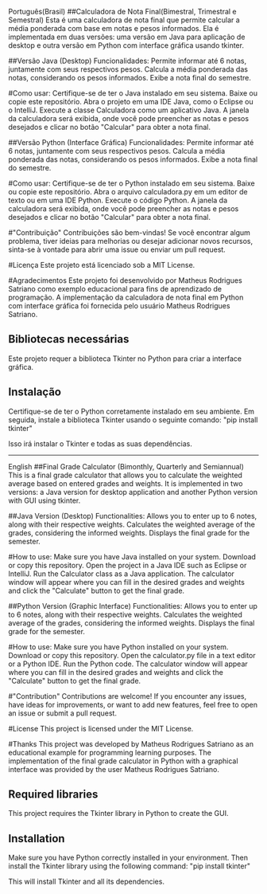 Português(Brasil)
##Calculadora de Nota Final(Bimestral, Trimestral e Semestral)
Esta é uma calculadora de nota final que permite calcular a média ponderada com base em notas e pesos informados. Ela é implementada em duas versões: uma versão em Java para aplicação de desktop e outra versão em Python com interface gráfica usando tkinter.

##Versão Java (Desktop)
Funcionalidades:
Permite informar até 6 notas, juntamente com seus respectivos pesos.
Calcula a média ponderada das notas, considerando os pesos informados.
Exibe a nota final do semestre.

#Como usar:
Certifique-se de ter o Java instalado em seu sistema.
Baixe ou copie este repositório.
Abra o projeto em uma IDE Java, como o Eclipse ou o IntelliJ.
Execute a classe Calculadora como um aplicativo Java.
A janela da calculadora será exibida, onde você pode preencher as notas e pesos desejados e clicar no botão "Calcular" para obter a nota final.

##Versão Python (Interface Gráfica)
Funcionalidades:
Permite informar até 6 notas, juntamente com seus respectivos pesos.
Calcula a média ponderada das notas, considerando os pesos informados.
Exibe a nota final do semestre.

#Como usar:
Certifique-se de ter o Python instalado em seu sistema.
Baixe ou copie este repositório.
Abra o arquivo calculadora.py em um editor de texto ou em uma IDE Python.
Execute o código Python.
A janela da calculadora será exibida, onde você pode preencher as notas e pesos desejados e clicar no botão "Calcular" para obter a nota final.


#"Contribuição"
Contribuições são bem-vindas! Se você encontrar algum problema, tiver ideias para melhorias ou desejar adicionar novos recursos, sinta-se à vontade para abrir uma issue ou enviar um pull request.

#Licença
Este projeto está licenciado sob a MIT License.

#Agradecimentos
Este projeto foi desenvolvido por Matheus Rodrigues Satriano como exemplo educacional para fins de aprendizado de programação.
A implementação da calculadora de nota final em Python com interface gráfica foi fornecida pelo usuário Matheus Rodrigues Satriano.



## Bibliotecas necessárias

Este projeto requer a biblioteca Tkinter no Python para criar a interface gráfica. 

## Instalação

Certifique-se de ter o Python corretamente instalado em seu ambiente. Em seguida, instale a biblioteca Tkinter usando o seguinte comando:
"pip install tkinter"

Isso irá instalar o Tkinter e todas as suas dependências.

______________________________________________________________________________________________________________________________

English
##Final Grade Calculator (Bimonthly, Quarterly and Semiannual)
This is a final grade calculator that allows you to calculate the weighted average based on entered grades and weights. It is implemented in two versions: a Java version for desktop application and another Python version with GUI using tkinter.

##Java Version (Desktop)
Functionalities:
Allows you to enter up to 6 notes, along with their respective weights.
Calculates the weighted average of the grades, considering the informed weights.
Displays the final grade for the semester.

#How to use:
Make sure you have Java installed on your system.
Download or copy this repository.
Open the project in a Java IDE such as Eclipse or IntelliJ.
Run the Calculator class as a Java application.
The calculator window will appear where you can fill in the desired grades and weights and click the "Calculate" button to get the final grade.

##Python Version (Graphic Interface)
Functionalities:
Allows you to enter up to 6 notes, along with their respective weights.
Calculates the weighted average of the grades, considering the informed weights.
Displays the final grade for the semester.

#How to use:
Make sure you have Python installed on your system.
Download or copy this repository.
Open the calculator.py file in a text editor or a Python IDE.
Run the Python code.
The calculator window will appear where you can fill in the desired grades and weights and click the "Calculate" button to get the final grade.


#"Contribution"
Contributions are welcome! If you encounter any issues, have ideas for improvements, or want to add new features, feel free to open an issue or submit a pull request.

#License
This project is licensed under the MIT License.

#Thanks
This project was developed by Matheus Rodrigues Satriano as an educational example for programming learning purposes.
The implementation of the final grade calculator in Python with a graphical interface was provided by the user Matheus Rodrigues Satriano.


## Required libraries

This project requires the Tkinter library in Python to create the GUI.

## Installation

Make sure you have Python correctly installed in your environment. Then install the Tkinter library using the following command:
"pip install tkinter"

This will install Tkinter and all its dependencies.
